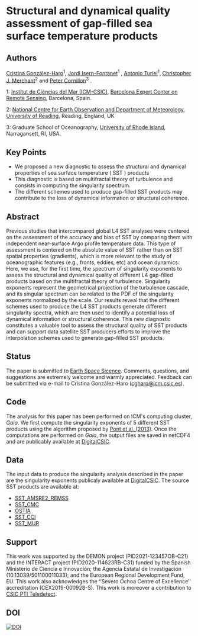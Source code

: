 Structural and dynamical quality assessment of gap-filled sea surface temperature products
============

Authors
--------
[Cristina González-Haro](https://crocha700.github.io)<sup>1</sup>, [Jordi Isern-Fontanet](http://www-pord.ucsd.edu/~sgille/)<sup>1</sup>
, [Antonio Turiel](http://tryfan.ucsd.edu)<sup>1</sup>,
 [Christopher J. Merchant](https://science.jpl.nasa.gov/people/Menemenlis/)<sup>2</sup> and  [Peter Cornillon](https://science.jpl.nasa.gov/people/Menemenlis/)<sup>3</sup> .



1: [Institut de Cièncias del Mar (ICM-CSIC)](https://icm.csic.es),
[Barcelona Expert Center on Remote Sensing](https://bec.icm.csic.es), Barcelona, Spain.

2: [National Centre for Earth Observation and Department of Meteorology](https://www.nceo.ac.uk/), [University of Reading](https://www.reading.ac.uk/), Reading, England, UK

3: Graduate School of Oceanography, [University of Rhode Island](https://www.uri.edu/), Narragansett, RI, USA.


Key Points
----------
  -  We proposed a new diagnostic to assess the structural and dynamical properties of sea surface temperature ( SST ) products
  - This diagnostic is based on multifractal theory of turbulence and consists in computing the singularity spectrum.
  - The different schemes used to produce gap-filled SST products may contribute to the loss of dynamical information or structural coherence.

Abstract
--------
Previous studies that intercompared global L4 SST analyses were centered on the assessment of the accuracy and bias of SST by comparing them with independent near-surface Argo profile temperature data. This type of assessment is centered on the absolute value of SST rather than on SST spatial properties (gradients), which is more relevant to the study of oceanographic features (e.g., fronts, eddies, etc) and ocean dynamics. Here,  we  use, for the first time, the spectrum of singularity exponents to assess the structural and dynamical quality of different L4 gap-filled products based on the multifractal theory of turbulence. Singularity exponents represent the geometrical projection of the turbulence cascade, and its singular spectrum can be related to the PDF of the singularity exponents normalized by the scale. Our results reveal that the different schemes used to produce the L4 SST products generate different singularity spectra, which are then used to identify a potential loss of dynamical information or structural coherence. This new diagnostic constitutes a valuable tool to assess the structural quality of SST products and can support data satellite SST producers efforts to improve the interpolation schemes used to generate gap-filled SST products. 

Status
----------
  The paper is submitted to [Earth Space Sicence](https://agupubs.onlinelibrary.wiley.com/journal/23335084). Comments, questions, and suggestions are extremely welcome  and warmly appreciated. Feedback can be submitted via e-mail to  Cristina González-Haro (cgharo@icm.csic.es).

Code
----
The analysis for this paper has been performed on ICM's computing cluster, *Gaia*. We first compute the singularity exponents of 5 different SST products using the algorithm proposed by [Pont et al. (2013)](https://www.tandfonline.com/doi/abs/10.1080/00207160.2012.748895). Once the computations are performed on *Gaia*, the output files are saved in netCDF4 and  are publicably available at [DigitalCSIC](https://digital.csic.es/handle/10261/309548).



Data
------
The input data to produce the singularity analysis described in the paper are the singularity exponents publicaly available at [DigitalCSIC](https://digital.csic.es/handle/10261/309548). The source SST products are available at:
  - [SST_AMSRE2_REMSS](https://data.remss.com/amsr2/ocean/L3/)
  - [SST_CMC](https://podaac.jpl.nasa.gov/dataset/CMC0.1deg-CMC-L4-GLOB-v3.0)
  - [OSTIA](https://resources.marine.copernicus.eu/product-detail/SST_GLO_SST_L4_NRT_OBSERVATIONS_010_001/INFORMATION)
  - [SST_CCI](https://resources.marine.copernicus.eu/product-detail/SST_GLO_SST_L4_REP_OBSERVATIONS_010_024)
  - [SST_MUR](https://podaac.jpl.nasa.gov/dataset/MUR-JPL-L4-GLOB-v4.1)

Support
-------
This work was supported by the DEMON project (PID2021-123457OB-C21) and the INTERACT project (PID2020-114623RB-C31) funded by the Spanish Ministerio de Ciencia e Innovación; the Agencia Estatal de Investigación (10.13039/501100011033); and the European Regional Development Fund, EU. This work also acknowledges the ‘‘Severo Ochoa Centre of Excellence’’ accreditation (CEX2019-000928-S). This work is moreover a contribution to [CSIC PTI Teledetect](https://pti-teledetect.csic.es/).

DOI
-------
[![DOI](https://zenodo.org/badge/657566970.svg)](https://zenodo.org/badge/latestdoi/657566970)
